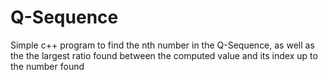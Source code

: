 # Q-Sequence

Simple c++ program to find the nth number in the Q-Sequence, as well as the the largest ratio found between the computed value and its index up to the number found

